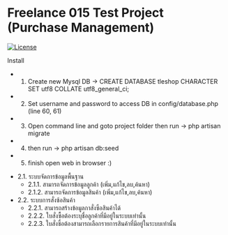 # Freelance 015 Test Project (Purchase Management)

[![License](https://poser.pugx.org/laravel/framework/license.svg)](https://packagist.org/packages/laravel/framework)

Install
* 1. Create new Mysql DB -> CREATE DATABASE tleshop CHARACTER SET utf8 COLLATE utf8_general_ci;
* 2. Set username and password to access DB in config/database.php (line 60, 61)
* 3. Open command line and goto project folder then run -> php artisan migrate
* 4. then run -> php artisan db:seed
* 5. finish open web in browser :)


- 2.1.	ระบบจัดการข้อมูลพื้นฐาน
  - 2.1.1.	สามารถจัดการข้อมูลลูกค้า (เพิ่ม,แก้ไข,ลบ,ค้นหา)
  - 2.1.2.	สามารถจัดการข้อมูลสินค้า (เพิ่ม,แก้ไข,ลบ,ค้นหา)
- 2.2.	ระบบการสั่งซ้อสินค้า
  - 2.2.1.	สามารถสร้างข้อมูลกาสั่งซือสินค้าได้
  - 2.2.2.	ใบสั่งซื้อต้องระบุชื่อลูกค้าที่มีอยู่ในระบบเท่านั้น
  - 2.2.3.	ใบสั่งซื่อต้องสามารถเลือกรายการสินค้าที่มีอยู่ในระบบเท่านั้น

